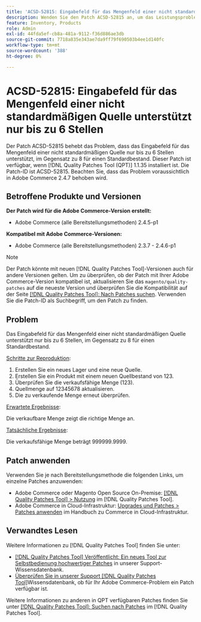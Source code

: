 ```yaml
---
title: 'ACSD-52815: Eingabefeld für das Mengenfeld einer nicht standardmäßigen Quelle unterstützt nur bis zu 6 Stellen'
description: Wenden Sie den Patch ACSD-52815 an, um das Leistungsproblem von Adobe Commerce zu beheben, bei dem das Eingabefeld für das Mengenfeld einer nicht standardmäßigen Quelle nur bis zu 6 Stellen unterstützt, im Gegensatz zu 8 für einen Standardbestand.
feature: Inventory, Products
role: Admin
exl-id: 44fda5ef-cb8a-481a-9112-f36d886ae3db
source-git-commit: 7718a835e343ae7da9ff79f690503b4ee1d140fc
workflow-type: tm+mt
source-wordcount: '388'
ht-degree: 0%

---
```


# ACSD-52815: Eingabefeld für das Mengenfeld einer nicht standardmäßigen Quelle unterstützt nur bis zu 6 Stellen

Der Patch ACSD-52815 behebt das Problem, dass das Eingabefeld für das Mengenfeld einer nicht standardmäßigen Quelle nur bis zu 6 Stellen unterstützt, im Gegensatz zu 8 für einen Standardbestand. Dieser Patch ist verfügbar, wenn [!DNL Quality Patches Tool (QPT)] 1.1.35 installiert ist. Die Patch-ID ist ACSD-52815. Beachten Sie, dass das Problem voraussichtlich in Adobe Commerce 2.4.7 behoben wird.

## Betroffene Produkte und Versionen

**Der Patch wird für die Adobe Commerce-Version erstellt:**

* Adobe Commerce (alle Bereitstellungsmethoden) 2.4.5-p1

**Kompatibel mit Adobe Commerce-Versionen:**

* Adobe Commerce (alle Bereitstellungsmethoden) 2.3.7 - 2.4.6-p1

>[!NOTE]
>
>Der Patch könnte mit neuen [!DNL Quality Patches Tool]-Versionen auch für andere Versionen gelten. Um zu überprüfen, ob der Patch mit Ihrer Adobe Commerce-Version kompatibel ist, aktualisieren Sie das `magento/quality-patches` auf die neueste Version und überprüfen Sie die Kompatibilität auf der Seite [[!DNL Quality Patches Tool]: Nach Patches suchen](https://experienceleague.adobe.com/tools/commerce-quality-patches/index.html). Verwenden Sie die Patch-ID als Suchbegriff, um den Patch zu finden.

## Problem

Das Eingabefeld für das Mengenfeld einer nicht standardmäßigen Quelle unterstützt nur bis zu 6 Stellen, im Gegensatz zu 8 für einen Standardbestand.

<u>Schritte zur Reproduktion</u>:

1. Erstellen Sie ein neues Lager und eine neue Quelle.
1. Erstellen Sie ein Produkt mit einem neuen Quellbestand von 123.
1. Überprüfen Sie die verkaufsfähige Menge (123).
1. Quellmenge auf 12345678 aktualisieren.
1. Die zu verkaufende Menge erneut überprüfen.

<u>Erwartete Ergebnisse</u>:

Die verkaufbare Menge zeigt die richtige Menge an.

<u>Tatsächliche Ergebnisse</u>:

Die verkaufsfähige Menge beträgt 999999.9999.

## Patch anwenden

Verwenden Sie je nach Bereitstellungsmethode die folgenden Links, um einzelne Patches anzuwenden:

* Adobe Commerce oder Magento Open Source On-Premise: [[!DNL Quality Patches Tool] > Nutzung](https://experienceleague.adobe.com/docs/commerce-operations/tools/quality-patches-tool/usage.html) im [!DNL Quality Patches Tool].
* Adobe Commerce in Cloud-Infrastruktur: [Upgrades und Patches > Patches anwenden](https://experienceleague.adobe.com/docs/commerce-cloud-service/user-guide/develop/upgrade/apply-patches.html) im Handbuch zu Commerce in Cloud-Infrastruktur.

## Verwandtes Lesen

Weitere Informationen zu [!DNL Quality Patches Tool] finden Sie unter:

* [[!DNL Quality Patches Tool] Veröffentlicht: Ein neues Tool zur Selbstbedienung hochwertiger Patches](/help/announcements/adobe-commerce-announcements/magento-quality-patches-released-new-tool-to-self-serve-quality-patches.md) in unserer Support-Wissensdatenbank.
* [Überprüfen Sie in unserer Support [!DNL Quality Patches Tool]](/help/support-tools/patches-available-in-qpt-tool/check-patch-for-magento-issue-with-magento-quality-patches.md)Wissensdatenbank, ob für Ihr Adobe Commerce-Problem ein Patch verfügbar ist.

Weitere Informationen zu anderen in QPT verfügbaren Patches finden Sie unter [[!DNL Quality Patches Tool]: Suchen nach Patches](https://experienceleague.adobe.com/tools/commerce-quality-patches/index.html) im [!DNL Quality Patches Tool].
